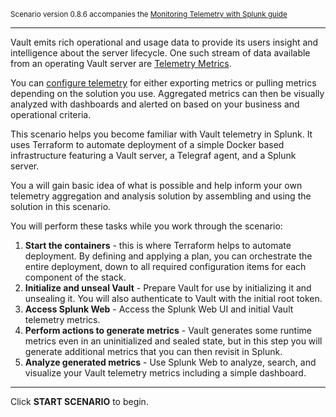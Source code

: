 <small>Scenario version 0.8.6 accompanies the [Monitoring Telemetry with Splunk guide](#)</small>

----

Vault emits rich operational and usage data to provide its users insight and intelligence about the server lifecycle. One such stream of data available from an operating Vault server are [Telemetry Metrics](https://www.vaultproject.io/docs/internals/telemetry).

You can [configure telemetry](https://www.vaultproject.io/docs/configuration/telemetry) for either exporting metrics or pulling metrics depending on the solution you use. Aggregated metrics can then be visually analyzed with dashboards and alerted on based on your business and operational criteria.

This scenario helps you become familiar with Vault telemetry in Splunk. It uses Terraform to automate deployment of a simple Docker based infrastructure featuring a Vault server, a Telegraf agent, and a Splunk server.

You a will gain basic idea of what is possible and help inform your own telemetry aggregation and analysis solution by assembling and using the solution in this scenario.

You will perform these tasks while you work through the scenario:

1. **Start the containers** - this is where Terraform helps to automate deployment. By defining and applying a plan, you can orchestrate the entire deployment, down to all required configuration items for each component of the stack.
1. **Initialize and unseal Vault** - Prepare Vault for use by initializing it and unsealing it. You will also authenticate to Vault with the initial root token.
1. **Access Splunk Web** - Access the Splunk Web UI and initial Vault telemetry metrics.
1. **Perform actions to generate metrics** - Vault generates some runtime metrics even in an uninitialized and sealed state, but in this step you will generate additional metrics that you can then revisit in Splunk.
1. **Analyze generated metrics** - Use Splunk Web to analyze, search, and visualize your Vault telemetry metrics including a simple dashboard.

----

Click **START SCENARIO** to begin.
